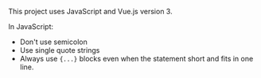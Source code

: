 This project uses JavaScript and Vue.js version 3.

In JavaScript:

- Don't use semicolon
- Use single quote strings
- Always use `{...}` blocks even when the statement short and fits in one line.
